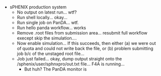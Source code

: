- sPHENIX production system
	- No output on latest run...  wtf?
	- Run shell locally... okay...
	- Run single job on PanDA... wtf.
	- Run hello panda workflow... works
	- Remove .root files from submission area... resubmit full workflow execept skip the simulation.... 
	- Now enable simulation...  If this succeeds, then either (a) we were out of quota and could not write back the file, or (b) problem submitting job b/c of the unstaged root file...
	- Job just failed... okay, dump output straight onto the /sphenix/user/sphnxpro/out.txt file...  F4A is running... 
		- But huh?  The PanDA monitor is 